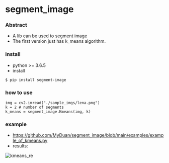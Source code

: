 # segment_image

### Abstract

- A lib can be used to segment image
- The first version just has k_means algorithm.

### install

- python >= 3.6.5
- install
```
$ pip install segment-image
```


### how to use

```
img = cv2.imread("./sample_imgs/lena.png")
k = 2 # number of segments
k_means = segment_image.Kmeans(img, k)
```

### example

- https://github.com/MyDuan/segment_image/blob/main/examples/example_of_kmeans.py
- results:

![kmeans_re](https://user-images.githubusercontent.com/19246998/113019886-04c81500-91bd-11eb-8075-016c64f5161b.png)

